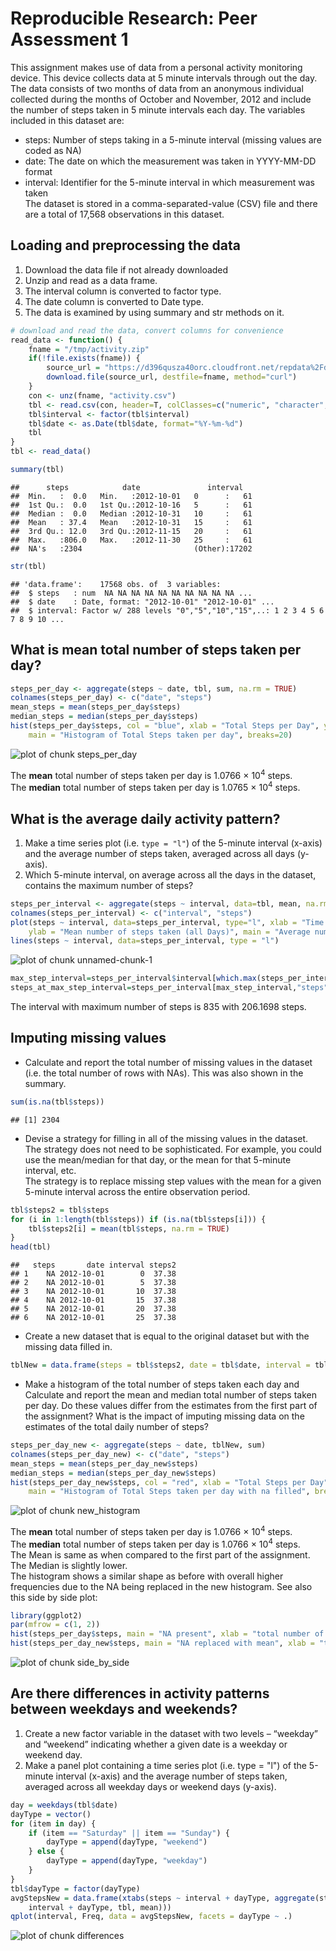 # Reproducible Research: Peer Assessment 1

This assignment makes use of data from a personal activity monitoring device. This device collects data at 5 minute intervals through out the day. The data consists of two months of data from an anonymous individual collected during the months of October and November, 2012 and include the number of steps taken in 5 minute intervals each day. The variables included in this dataset are:  
-    steps: Number of steps taking in a 5-minute interval (missing values are coded as NA)  
-    date: The date on which the measurement was taken in YYYY-MM-DD format  
-    interval: Identifier for the 5-minute interval in which measurement was taken  
The dataset is stored in a comma-separated-value (CSV) file and there are a total of 17,568 observations in this dataset.

## Loading and preprocessing the data

1. Download the data file if not already downloaded
2. Unzip and read as a data frame.
3. The interval column is converted to factor type.
4. The date column is converted to Date type.
5. The data is examined by using summary and str methods on it.


```r
# download and read the data, convert columns for convenience
read_data <- function() {
    fname = "/tmp/activity.zip"
    if(!file.exists(fname)) {
        source_url = "https://d396qusza40orc.cloudfront.net/repdata%2Fdata%2Factivity.zip"
        download.file(source_url, destfile=fname, method="curl")
    }
    con <- unz(fname, "activity.csv")
    tbl <- read.csv(con, header=T, colClasses=c("numeric", "character", "numeric"))
    tbl$interval <- factor(tbl$interval)
    tbl$date <- as.Date(tbl$date, format="%Y-%m-%d")
    tbl
}
tbl <- read_data()
```


```r
summary(tbl)
```

```
##      steps            date               interval    
##  Min.   :  0.0   Min.   :2012-10-01   0      :   61  
##  1st Qu.:  0.0   1st Qu.:2012-10-16   5      :   61  
##  Median :  0.0   Median :2012-10-31   10     :   61  
##  Mean   : 37.4   Mean   :2012-10-31   15     :   61  
##  3rd Qu.: 12.0   3rd Qu.:2012-11-15   20     :   61  
##  Max.   :806.0   Max.   :2012-11-30   25     :   61  
##  NA's   :2304                         (Other):17202
```

```r
str(tbl)
```

```
## 'data.frame':	17568 obs. of  3 variables:
##  $ steps   : num  NA NA NA NA NA NA NA NA NA NA ...
##  $ date    : Date, format: "2012-10-01" "2012-10-01" ...
##  $ interval: Factor w/ 288 levels "0","5","10","15",..: 1 2 3 4 5 6 7 8 9 10 ...
```

## What is mean total number of steps taken per day?

```r
steps_per_day <- aggregate(steps ~ date, tbl, sum, na.rm = TRUE)
colnames(steps_per_day) <- c("date", "steps")
mean_steps = mean(steps_per_day$steps)
median_steps = median(steps_per_day$steps)
hist(steps_per_day$steps, col = "blue", xlab = "Total Steps per Day", ylab = "Frequency", 
    main = "Histogram of Total Steps taken per day", breaks=20)
```

![plot of chunk steps_per_day](figure/steps_per_day.png) 
  
The **mean** total number of steps taken per day is 1.0766 &times; 10<sup>4</sup> steps.  
The **median** total number of steps taken per day is 1.0765 &times; 10<sup>4</sup> steps.  

## What is the average daily activity pattern?
1. Make a time series plot (i.e. `type = "l"`) of the 5-minute
   interval (x-axis) and the average number of steps taken, averaged
   across all days (y-axis).
2. Which 5-minute interval, on average across all the days in the
   dataset, contains the maximum number of steps?


```r
steps_per_interval <- aggregate(steps ~ interval, data=tbl, mean, na.rm = TRUE)
colnames(steps_per_interval) <- c("interval", "steps")
plot(steps ~ interval, data=steps_per_interval, type="l", xlab = "Time Intervals (5-minute)", 
    ylab = "Mean number of steps taken (all Days)", main = "Average number of Steps Taken at different 5 minute Intervals")
lines(steps ~ interval, data=steps_per_interval, type = "l")
```

![plot of chunk unnamed-chunk-1](figure/unnamed-chunk-1.png) 

```r
max_step_interval=steps_per_interval$interval[which.max(steps_per_interval$steps)]
steps_at_max_step_interval=steps_per_interval[max_step_interval,"steps"]
```
The interval with maximum number of steps is 835  with 206.1698 steps.

## Imputing missing values
- Calculate and report the total number of missing values in the dataset (i.e. the total number of rows with NAs). This was also shown in the summary.

```r
sum(is.na(tbl$steps))
```

```
## [1] 2304
```
- Devise a strategy for filling in all of the missing values in the dataset. The strategy does not need to be sophisticated. For example, you could use the mean/median for that day, or the mean for that 5-minute interval, etc.  
The strategy is to replace missing step values with the mean for a given 5-minute interval across the entire observation period.

```r
tbl$steps2 = tbl$steps
for (i in 1:length(tbl$steps)) if (is.na(tbl$steps[i])) {
    tbl$steps2[i] = mean(tbl$steps, na.rm = TRUE)
}
head(tbl)
```

```
##   steps       date interval steps2
## 1    NA 2012-10-01        0  37.38
## 2    NA 2012-10-01        5  37.38
## 3    NA 2012-10-01       10  37.38
## 4    NA 2012-10-01       15  37.38
## 5    NA 2012-10-01       20  37.38
## 6    NA 2012-10-01       25  37.38
```
- Create a new dataset that is equal to the original dataset but with the missing data filled in.

```r
tblNew = data.frame(steps = tbl$steps2, date = tbl$date, interval = tbl$interval)
```
- Make a histogram of the total number of steps taken each day and Calculate and report the mean and median total number of steps taken per day. Do these values differ from the estimates from the first part of the assignment? What is the impact of imputing missing data on the estimates of the total daily number of steps?

```r
steps_per_day_new <- aggregate(steps ~ date, tblNew, sum)
colnames(steps_per_day_new) <- c("date", "steps")
mean_steps = mean(steps_per_day_new$steps)
median_steps = median(steps_per_day_new$steps)
hist(steps_per_day_new$steps, col = "red", xlab = "Total Steps per Day", ylab = "Frequency", 
    main = "Histogram of Total Steps taken per day with na filled", breaks=20)
```

![plot of chunk new_histogram](figure/new_histogram.png) 

The **mean** total number of steps taken per day is 1.0766 &times; 10<sup>4</sup> steps.  
The **median** total number of steps taken per day is 1.0766 &times; 10<sup>4</sup> steps.  
The Mean is same as when compared to the first part of the assignment. The Median is slightly lower.  
The histogram shows a similar shape as before with overall higher frequencies due to the NA being replaced in the new histogram. See also this side by side plot:

```r
library(ggplot2)
par(mfrow = c(1, 2))
hist(steps_per_day$steps, main = "NA present", xlab = "total number of steps taken each day", breaks=20)
hist(steps_per_day_new$steps, main = "NA replaced with mean", xlab = "total number of steps taken each day", breaks=20)
```

![plot of chunk side_by_side](figure/side_by_side.png) 

## Are there differences in activity patterns between weekdays and weekends?
1. Create a new factor variable in the dataset with two levels – “weekday” and “weekend” indicating whether a given date is a weekday or weekend day.
2. Make a panel plot containing a time series plot (i.e. type = "l") of the 5-minute interval (x-axis) and the average number of steps taken, averaged across all weekday days or weekend days (y-axis).

```r
day = weekdays(tbl$date)
dayType = vector()
for (item in day) {
    if (item == "Saturday" || item == "Sunday") {
        dayType = append(dayType, "weekend")
    } else {
        dayType = append(dayType, "weekday")
    }
}
tbl$dayType = factor(dayType)
avgStepsNew = data.frame(xtabs(steps ~ interval + dayType, aggregate(steps ~ 
    interval + dayType, tbl, mean)))
qplot(interval, Freq, data = avgStepsNew, facets = dayType ~ .)
```

![plot of chunk differences](figure/differences.png) 
